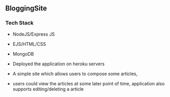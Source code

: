 ## BloggingSite

### Tech Stack
 -  NodeJS/Express JS
 -  EJS/HTML/CSS
 -  MongoDB
 -  Deployed the application on heroku servers
 

- A simple site which allows users to compose some articles, 
- users could view the articles at some later point of time, application also supports editing/deleting a article
